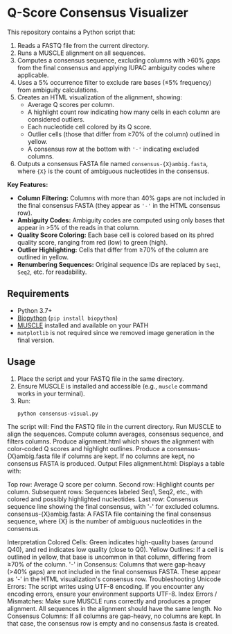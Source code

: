 # Q-Score Consensus Visualizer

This repository contains a Python script that:
1. Reads a FASTQ file from the current directory.
2. Runs a MUSCLE alignment on all sequences.
3. Computes a consensus sequence, excluding columns with >60% gaps from the final consensus and applying IUPAC ambiguity codes where applicable.
4. Uses a 5% occurrence filter to exclude rare bases (≤5% frequency) from ambiguity calculations.
5. Creates an HTML visualization of the alignment, showing:
   - Average Q scores per column.
   - A highlight count row indicating how many cells in each column are considered outliers.
   - Each nucleotide cell colored by its Q score.
   - Outlier cells (those that differ from ≥70% of the column) outlined in yellow.
   - A consensus row at the bottom with `'-'` indicating excluded columns.
6. Outputs a consensus FASTA file named `consensus-{X}ambig.fasta`, where `{X}` is the count of ambiguous nucleotides in the consensus.

**Key Features:**
- **Column Filtering:** Columns with more than 40% gaps are not included in the final consensus FASTA (they appear as `'-'` in the HTML consensus row).
- **Ambiguity Codes:** Ambiguity codes are computed using only bases that appear in >5% of the reads in that column.
- **Quality Score Coloring:** Each base cell is colored based on its phred quality score, ranging from red (low) to green (high).
- **Outlier Highlighting:** Cells that differ from ≥70% of the column are outlined in yellow.
- **Renumbering Sequences:** Original sequence IDs are replaced by `Seq1`, `Seq2`, etc. for readability.

## Requirements

- Python 3.7+  
- [Biopython](https://biopython.org/) (`pip install biopython`)
- [MUSCLE](https://www.drive5.com/muscle/) installed and available on your PATH
- `matplotlib` is not required since we removed image generation in the final version.

## Usage

1. Place the script and your FASTQ file in the same directory.
2. Ensure MUSCLE is installed and accessible (e.g., `muscle` command works in your terminal).
3. Run:
   ```bash
   python consensus-visual.py
The script will:
Find the FASTQ file in the current directory.
Run MUSCLE to align the sequences.
Compute column averages, consensus sequence, and filters columns.
Produce alignment.html which shows the alignment with color-coded Q scores and highlight outlines.
Produce a consensus-{X}ambig.fasta file if columns are kept. If no columns are kept, no consensus FASTA is produced.
Output Files
alignment.html:
Displays a table with:

Top row: Average Q score per column.
Second row: Highlight counts per column.
Subsequent rows: Sequences labeled Seq1, Seq2, etc., with colored and possibly highlighted nucleotides.
Last row: Consensus sequence line showing the final consensus, with '-' for excluded columns.
consensus-{X}ambig.fasta:
A FASTA file containing the final consensus sequence, where {X} is the number of ambiguous nucleotides in the consensus.

Interpretation
Colored Cells: Green indicates high-quality bases (around Q40), and red indicates low quality (close to Q0).
Yellow Outlines: If a cell is outlined in yellow, that base is uncommon in that column, differing from ≥70% of the column.
'-' in Consensus: Columns that were gap-heavy (>40% gaps) are not included in the final consensus FASTA. These appear as '-' in the HTML visualization's consensus row.
Troubleshooting
Unicode Errors:
The script writes using UTF-8 encoding. If you encounter any encoding errors, ensure your environment supports UTF-8.
Index Errors / Mismatches:
Make sure MUSCLE runs correctly and produces a proper alignment. All sequences in the alignment should have the same length.
No Consensus Columns:
If all columns are gap-heavy, no columns are kept. In that case, the consensus row is empty and no consensus.fasta is created.

